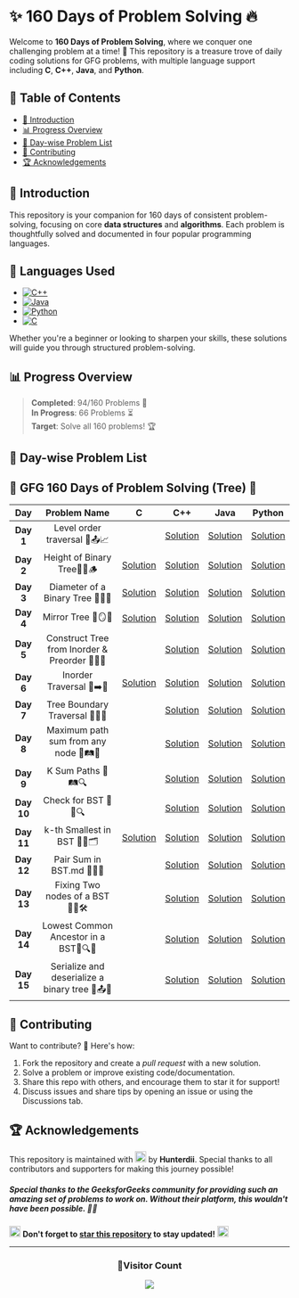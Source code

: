 # **✨ 160 Days of Problem Solving 🔥**

Welcome to **160 Days of Problem Solving**, where we conquer one challenging problem at a time! 🌟 This repository is a treasure trove of daily coding solutions for GFG problems, with multiple language support including **C**, **C++**, **Java**, and **Python**.

## **📌 Table of Contents**

- [🚀 Introduction](#-introduction)
- [📊 Progress Overview](#-progress-overview)
- [📅 Day-wise Problem List](#-day-wise-problem-list)
- [🤝 Contributing](#-contributing)
- [🏆 Acknowledgements](#-acknowledgements)

## **🚀 Introduction**

This repository is your companion for 160 days of consistent problem-solving, focusing on core **data structures** and **algorithms**. Each problem is thoughtfully solved and documented in four popular programming languages.

## 🚀 **Languages Used**

- [![C++](https://img.shields.io/badge/c++-%2300599C.svg?style=for-the-badge&logo=c%2B%2B&logoColor=white)](https://github.com/search?q=repo%3AHunterdii%2FGeeksforGeeks-POTD++language%3Acpp+path%3ANovember+2024+GFG+SOLUTION&type=code)
- [![Java](https://img.shields.io/badge/java-%23ED8B00.svg?style=for-the-badge&logo=java&logoColor=white)](https://github.com/search?q=repo%3AHunterdii%2FGeeksforGeeks-POTD++language%3AJava+path%3ANovember+2024+GFG+SOLUTION&type=code)
- [![Python](https://img.shields.io/badge/python-3670A0?style=for-the-badge&logo=python&logoColor=ffdd54)](https://github.com/search?q=repo%3AHunterdii%2FGeeksforGeeks-POTD++language%3APython+path%3ANovember+2024+GFG+SOLUTION&type=code)
- [![C](https://img.shields.io/badge/c-%2300599C.svg?style=for-the-badge&logo=c&logoColor=white)](https://github.com/search?q=repo%3AHunterdii%2FGeeksforGeeks-POTD++language%3Ac+path%3ANovember+2024+GFG+SOLUTION&type=code)

Whether you're a beginner or looking to sharpen your skills, these solutions will guide you through structured problem-solving.

## **📊 Progress Overview**

> **Completed**: 94/160 Problems 🎉  
> **In Progress**: 66 Problems ⏳  
> **Target**: Solve all 160 problems! 🏆

## **📅 Day-wise Problem List**

## **🌴 GFG 160 Days of Problem Solving (Tree) 🌴**

|  **Day**   |                **Problem Name**                |                                 **C**                                 |                                        **C++**                                         |                                         **Java**                                          |                                         **Python**                                          |
| :--------: | :--------------------------------------------: | :-------------------------------------------------------------------: | :------------------------------------------------------------------------------------: | :---------------------------------------------------------------------------------------: | :-----------------------------------------------------------------------------------------: |
| **Day 1**  |          Level order traversal 🌳📤📈          |                                                                       |             [Solution](Day%201%20-%20Level%20order%20traversal.md#code-c)              |             [Solution](Day%201%20-%20Level%20order%20traversal.md#code-java)              |             [Solution](Day%201%20-%20Level%20order%20traversal.md#code-python)              |
| **Day 2**  |          Height of Binary Tree🌲📏🪵           |    [Solution](Day%202%20-%20Height%20of%20Binary%20Tree.md#code-c)    |           [Solution](Day%202%20-%20Height%20of%20Binary%20Tree.md#code-c-1)            |            [Solution](Day%202%20-%20Height%20of%20Binary%20Tree.md#code-java)             |            [Solution](Day%202%20-%20Height%20of%20Binary%20Tree.md#code-python)             |
| **Day 3**  |        Diameter of a Binary Tree 🌳📏🔄        | [Solution](Day%203%20-%20Diameter%20of%20a%20Binary%20Tree.md#code-c) |        [Solution](Day%203%20-%20Diameter%20of%20a%20Binary%20Tree.md#code-c-1)         |         [Solution](Day%203%20-%20Diameter%20of%20a%20Binary%20Tree.md#code-java)          |         [Solution](Day%203%20-%20Diameter%20of%20a%20Binary%20Tree.md#code-python)          |
| **Day 4**  |               Mirror Tree 🌳🪞📌               |           [Solution](Day%204%20-%20Mirror%20Tree.md#code-c)           |                  [Solution](Day%204%20-%20Mirror%20Tree.md#code-c-1)                   |                   [Solution](Day%204%20-%20Mirror%20Tree.md#code-java)                    |                   [Solution](Day%204%20-%20Mirror%20Tree.md#code-python)                    |
| **Day 5**  | Construct Tree from Inorder & Preorder 🌳🔀📜  |                                                                       | [Solution](Day%205%20-%20Construct%20Tree%20from%20Inorder%20%26%20Preorder.md#code-c) | [Solution](Day%205%20-%20Construct%20Tree%20from%20Inorder%20%26%20Preorder.md#code-java) | [Solution](Day%205%20-%20Construct%20Tree%20from%20Inorder%20%26%20Preorder.md#code-python) |
| **Day 6**  |            Inorder Traversal 🌳➡️📄            |        [Solution](Day%206%20-%20Inorder%20Traversal.md#code-c)        |               [Solution](Day%206%20-%20Inorder%20Traversal.md#code-c-1)                |                [Solution](Day%206%20-%20Inorder%20Traversal.md#code-java)                 |                [Solution](Day%206%20-%20Inorder%20Traversal.md#code-python)                 |
| **Day 7**  |         Tree Boundary Traversal 🌳📐🌿         |                                                                       |            [Solution](Day%207%20-%20Tree%20Boundary%20Traversal.md#code-c)             |            [Solution](Day%207%20-%20Tree%20Boundary%20Traversal.md#code-java)             |            [Solution](Day%207%20-%20Tree%20Boundary%20Traversal.md#code-python)             |
| **Day 8**  |     Maximum path sum from any node 🌳🛤️🔼      |                                                                       |      [Solution](Day%208%20-%20Maximum%20path%20sum%20from%20any%20node.md#code-c)      |      [Solution](Day%208%20-%20Maximum%20path%20sum%20from%20any%20node.md#code-java)      |      [Solution](Day%208%20-%20Maximum%20path%20sum%20from%20any%20node.md#code-python)      |
| **Day 9**  |               K Sum Paths 🌳🛤️🔍               |                                                                       |                  [Solution](Day%209%20-%20K%20Sum%20Paths.md#code-c)                   |                  [Solution](Day%209%20-%20K%20Sum%20Paths.md#code-java)                   |                  [Solution](Day%209%20-%20K%20Sum%20Paths.md#code-python)                   |
| **Day 10** |              Check for BST 🌳✅🔍              |                                                                       |                 [Solution](Day%2010%20-%20Check%20for%20BST.md#code-c)                 |                 [Solution](Day%2010%20-%20Check%20for%20BST.md#code-java)                 |                 [Solution](Day%2010%20-%20Check%20for%20BST.md#code-python)                 |
| **Day 11** |          k-th Smallest in BST 🌳🔢🗂️           |    [Solution](Day%2011%20-%20k-th%20Smallest%20in%20BST.md#code-c)    |           [Solution](Day%2011%20-%20k-th%20Smallest%20in%20BST.md#code-c-1)            |            [Solution](Day%2011%20-%20k-th%20Smallest%20in%20BST.md#code-java)             |            [Solution](Day%2011%20-%20k-th%20Smallest%20in%20BST.md#code-python)             |
| **Day 12** |           Pair Sum in BST.md 🌳➕🔢            |                                                                       |               [Solution](Day%2012%20-%20Pair%20Sum%20in%20BST.md#code-c)               |               [Solution](Day%2012%20-%20Pair%20Sum%20in%20BST.md#code-java)               |               [Solution](Day%2012%20-%20Pair%20Sum%20in%20BST.md#code-python)               |
| **Day 13** |        Fixing Two nodes of a BST 🌳🔄🛠️        |                                                                       |        [Solution](Day%2013%20-%20Fixing%20Two%20nodes%20of%20a%20BST.md#code-c)        |        [Solution](Day%2013%20-%20Fixing%20Two%20nodes%20of%20a%20BST.md#code-java)        |        [Solution](Day%2013%20-%20Fixing%20Two%20nodes%20of%20a%20BST.md#code-python)        |
| **Day 14** |     Lowest Common Ancestor in a BST🌳🔍🤝      |                                                                       |     [Solution](Day%2014%20-%20Lowest%20Common%20Ancestor%20in%20a%20BST.md#code-c)     |     [Solution](Day%2014%20-%20Lowest%20Common%20Ancestor%20in%20a%20BST.md#code-java)     |     [Solution](Day%2014%20-%20Lowest%20Common%20Ancestor%20in%20a%20BST.md#code-python)     |
| **Day 15** | Serialize and deserialize a binary tree 🌲📤💾 |                                                                       | [Solution](Day%2015%20-%20Serialize%20and%20deserialize%20a%20binary%20tree.md#code-c) | [Solution](Day%2015%20-%20Serialize%20and%20deserialize%20a%20binary%20tree.md#code-java) | [Solution](Day%2015%20-%20Serialize%20and%20deserialize%20a%20binary%20tree.md#code-python) |

## **🤝 Contributing**

Want to contribute? 🌟 Here's how:

1. Fork the repository and create a _pull request_ with a new solution.
2. Solve a problem or improve existing code/documentation.
3. Share this repo with others, and encourage them to star it for support!
4. Discuss issues and share tips by opening an issue or using the Discussions tab.

## **🏆 Acknowledgements**

This repository is maintained with <img src="https://github.com/user-attachments/assets/00314b63-96bb-4e9a-92f6-4ead67e0fb7d" width="20" height="20"> by **Hunterdii**. Special thanks to all contributors and supporters for making this journey possible!

##### Special thanks to the _GeeksforGeeks_ community for providing such an amazing set of problems to work on. Without their platform, this wouldn't have been possible. 🧑‍💻

<img src="https://github.com/user-attachments/assets/35f6838c-52f5-4e48-8a98-c5203f8c57e3" style="width:20px; color: #FFD700" alt="Star GIF"></h1> **Don't forget to [star this repository](https://github.com/Hunterdii/GeeksforGeeks-POTD) to stay updated!** <img src="https://github.com/user-attachments/assets/35f6838c-52f5-4e48-8a98-c5203f8c57e3" style="width:20px; color: #FFD700" alt="Star GIF"></h1>

---

<div align="center">
  <h3><b>📍Visitor Count</b></h3>
</div>

<p align="center">
  <img src="https://visitor-badge.laobi.icu/badge?page_id=Hunterdii.GeeksforGeeks-POTD" />
</p>
